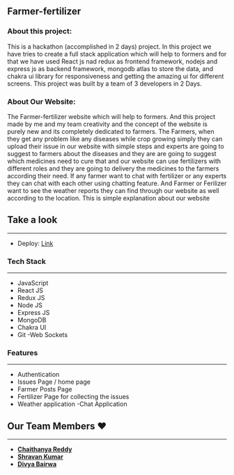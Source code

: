 ## Farmer-fertilizer
### About this project:
<p>
This is a hackathon (accomplished in 2 days) project.
In this project we have tries to create a full stack application which will help to formers and for that we have used React js nad redux as frontend framework, nodejs and express js as backend framework, mongodb atlas to store the data, and chakra ui library for responsiveness and getting the amazing ui for different screens.
This project was built by a team of 3 developers in 2 Days. 
</p>


### About Our Website:
<p>
The Farmer-fertilizer website which will help to formers. And this project made by me and my team creativity and the concept of the website is purely new and its completely dedicated to farmers. The Farmers, when they get any problem like any diseases while crop growing simply they can upload their issue in our website with simple steps and experts are going to suggest to farmers about the diseases and they are are going to suggest which medicines need to cure that and our website can use fertilizers with different roles and they are going to delivery the medicines to the farmers according their need. If any farmer want to chat with fertilizer or any experts they can chat with each other using chatting feature. And Farmer or Ferilizer want to see the weather reports they can find through our website as well according to the location.
This is simple explanation about our website
</p>


## Take a look

---

- Deploy: [Link](https://former-ui1.vercel.app/)


### Tech Stack

---

- JavaScript
- React JS
- Redux JS
- Node JS
- Express JS
- MongoDB
- Chakra UI
- Git
-Web Sockets

### Features

---

- Authentication
- Issues Page / home page
- Farmer Posts Page
- Fertilizer Page for collecting the issues
- Weather application
-Chat Application


## Our Team Members ❤️

---

- **[Chaithanya Reddy](https://github.com/chaitu786)**
- **[Shravan Kumar](https://github.com/Shravankumar1234)**
- **[Divya Bairwa](https://github.com/DivyaBairwa)**
